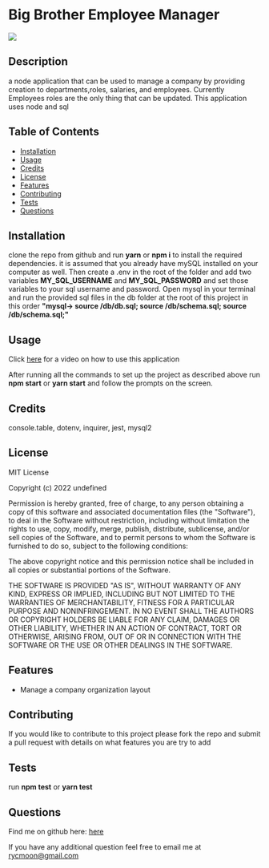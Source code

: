# Big Brother Employee Manager
 <img src="https://img.shields.io/badge/License-MIT License-blue">

## Description

a node application that can be used to manage a company by providing creation to departments,roles, salaries, and employees. Currently Employees roles are the only thing that can be updated. This application uses node and sql

## Table of Contents

* [Installation](#installation)
* [Usage](#usage)
* [Credits](#credits)
* [License](#license)
* [Features](#features)
* [Contributing](#contributing)
* [Tests](#tests)
* [Questions](#questions)


## Installation

clone the repo from github and run **yarn** or **npm i** to install the required dependencies. it is assumed that you already have mySQL installed on your computer as well. Then create a .env in the root of the folder and add two variables **MY_SQL_USERNAME** and **MY_SQL_PASSWORD** and set those variables to your sql username and password. Open mysql in your terminal and run the provided sql files in the db folder at the root of this project in this order **"mysql-> source /db/db.sql; source /db/schema.sql; source /db/schema.sql;"**


## Usage

Click [here](https://watch.screencastify.com/v/WuUqOrMIH1TgzccaHltX) for a video on how to use this application

After running all the commands to set up the project as described above run **npm start** or **yarn start** and follow the prompts on the screen.


## Credits

console.table, dotenv, inquirer, jest, mysql2

## License


MIT License

Copyright (c) 2022 undefined

Permission is hereby granted, free of charge, to any person obtaining a copy
of this software and associated documentation files (the "Software"), to deal
in the Software without restriction, including without limitation the rights
to use, copy, modify, merge, publish, distribute, sublicense, and/or sell
copies of the Software, and to permit persons to whom the Software is
furnished to do so, subject to the following conditions:

The above copyright notice and this permission notice shall be included in all
copies or substantial portions of the Software.

THE SOFTWARE IS PROVIDED "AS IS", WITHOUT WARRANTY OF ANY KIND, EXPRESS OR
IMPLIED, INCLUDING BUT NOT LIMITED TO THE WARRANTIES OF MERCHANTABILITY,
FITNESS FOR A PARTICULAR PURPOSE AND NONINFRINGEMENT. IN NO EVENT SHALL THE
AUTHORS OR COPYRIGHT HOLDERS BE LIABLE FOR ANY CLAIM, DAMAGES OR OTHER
LIABILITY, WHETHER IN AN ACTION OF CONTRACT, TORT OR OTHERWISE, ARISING FROM,
OUT OF OR IN CONNECTION WITH THE SOFTWARE OR THE USE OR OTHER DEALINGS IN THE
SOFTWARE.


## Features

* Manage a company organization layout



## Contributing

If you would like to contribute to this project please fork the repo and submit a pull request with details on what features you are try to add


## Tests

run **npm test** or **yarn test**

## Questions

Find me on github here: [here](http://github.com/Moonryc)

If you have any additional question feel free to email me at [rycmoon@gmail.com](mailto:rycmoon@gmail.com)
